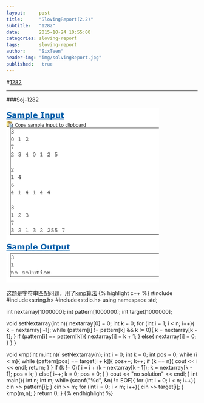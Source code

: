 ```yaml
---
layout:     post
title:      "SlovingReport(2.2)"
subtitle:   "1282"
date:       2015-10-24 10:55:00
categories: sloving-report
tags:       sloving-report
author:     "SixTeen"
header-img: "img/solvingReport.jpg"
published:   true
---
```


#<a href="#01">1282</a>

---






###<a name="01"></a>Soj-1282

![p](/img/slovingReport/1282.png)

这题是字符串匹配问题，用了[kmp算法](/algorithm/Algorithm-String-Matching-2/)
{% highlight c++ %}
#include<iostream>
#include<string.h>
#include<stdio.h>
using namespace std;

int nextarray[1000000];
int pattern[1000000];
int target[1000000];

void setNextarray(int n){
    nextarray[0] = 0;
    int k = 0;
    for (int i = 1; i < n; i++){
        k = nextarray[i-1];
        while (pattern[i] != pattern[k] && k != 0){
            k = nextarray[k - 1];
        }
        if (pattern[i] == pattern[k]){
            nextarray[i] = k + 1;
        }
        else{
            nextarray[i] = 0;
        }
    }
}

void kmp(int m,int n){
    setNextarray(n);
    int i = 0;
    int k = 0;
    int pos = 0;
    while (i < m){
        while (pattern[pos] == target[i + k]){
            pos++;
            k++;
            if (k == n){
                cout << i << endl;
                return;
            }
        }
        if (k != 0){
            i = i + (k - nextarray[k - 1]);
            k = nextarray[k - 1];
            pos = k;
        }
        else{
            i++;
            k = 0;
            pos = 0;
        }
    }
    cout << "no solution" << endl;
}
int main(){
    int n;
    int m;
    while (scanf("%d", &n) != EOF){
        for (int i = 0; i < n; i++){
            cin >> pattern[i];
        }
        cin >> m;
        for (int i = 0; i < m; i++){
            cin >> target[i];
        }
        kmp(m,n);
    }
    return 0;
}
{% endhighlight %}
